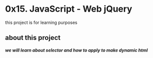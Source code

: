 # 0x15. JavaScript - Web jQuery
this project is for learning purposes
## about this project
##### we will learn about selector and how to apply to make dynamic html